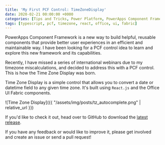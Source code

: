 ```yaml
---
title: 'My First PCF Control: TimeZoneDisplay'
date: 2020-02-21 00:00:00 +0000
categories: [Tips and Tricks, Power Platform, PowerApps Component Framework]
tags: [typescript, pcf, timezone, react, office, ui, fabric]
---
```


PowerApps Component Framework is a new way to build helpful, reusable components that provide better user experiences in an efficient and maintainable way. I have been looking for a PCF control idea to learn and explore this new framework and its capabilities.

Recently, I have missed a series of international webinars due to my timezone miscalculations, and decided to address this with a PCF control. This is how the Time Zone Display was born.

Time Zone Display is a simple control that allows you to convert a date or datetime field to any given time zone. It's built using `React.js` and the Office UI Fabric components.

![Time Zone Display]({{ "/assets/img/posts/tz_autocomplete.png" | relative_url }})

If you'd like to check it out, head over to GitHub to download the [latest release](https://github.com/mehmetseckin/TimeZoneDisplay/releases/latest).

If you have any feedback or would like to improve it, please get involved and create an issue or send a pull request!

